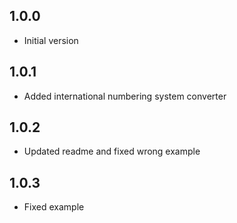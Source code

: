 ## 1.0.0

- Initial version

## 1.0.1

- Added international numbering system converter

## 1.0.2

- Updated readme and fixed wrong example

## 1.0.3

- Fixed example